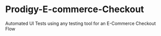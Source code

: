 # Prodigy-E-commerce-Checkout
Automated UI Tests using any testing tool for an E-Commerce Checkout Flow

